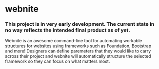 # webnite
### This project is in very early development. The current state in no way reflects the intended final product as of yet.

Webnite is an awesome command-line tool for automating workable structures for websites using frameworks such as Foundation, Bootstrap and more! Designers can define paremeters that they would like to carry across their project and webnite will automatically structure the selected framework so they can focus on what matters most.
